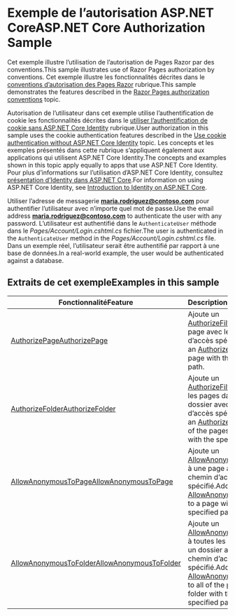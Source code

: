 # <a name="aspnet-core-authorization-sample"></a><span data-ttu-id="1f2bf-101">Exemple de l’autorisation ASP.NET Core</span><span class="sxs-lookup"><span data-stu-id="1f2bf-101">ASP.NET Core Authorization Sample</span></span>

<span data-ttu-id="1f2bf-102">Cet exemple illustre l’utilisation de l’autorisation de Pages Razor par des conventions.</span><span class="sxs-lookup"><span data-stu-id="1f2bf-102">This sample illustrates use of Razor Pages authorization by conventions.</span></span> <span data-ttu-id="1f2bf-103">Cet exemple illustre les fonctionnalités décrites dans le [conventions d’autorisation des Pages Razor](https://docs.microsoft.com/aspnet/core/security/authorization/razor-pages-authorization) rubrique.</span><span class="sxs-lookup"><span data-stu-id="1f2bf-103">This sample demonstrates the features described in the [Razor Pages authorization conventions](https://docs.microsoft.com/aspnet/core/security/authorization/razor-pages-authorization) topic.</span></span>

<span data-ttu-id="1f2bf-104">Autorisation de l’utilisateur dans cet exemple utilise l’authentification de cookie les fonctionnalités décrites dans le [utiliser l’authentification de cookie sans ASP.NET Core Identity](https://docs.microsoft.com/aspnet/core/security/authentication/cookie) rubrique.</span><span class="sxs-lookup"><span data-stu-id="1f2bf-104">User authorization in this sample uses the cookie authentication features described in the [Use cookie authentication without ASP.NET Core Identity](https://docs.microsoft.com/aspnet/core/security/authentication/cookie) topic.</span></span> <span data-ttu-id="1f2bf-105">Les concepts et les exemples présentés dans cette rubrique s’appliquent également aux applications qui utilisent ASP.NET Core Identity.</span><span class="sxs-lookup"><span data-stu-id="1f2bf-105">The concepts and examples shown in this topic apply equally to apps that use ASP.NET Core Identity.</span></span> <span data-ttu-id="1f2bf-106">Pour plus d’informations sur l’utilisation d’ASP.NET Core Identity, consultez [présentation d’Identity dans ASP.NET Core](https://docs.microsoft.com/aspnet/core/security/authentication/identity).</span><span class="sxs-lookup"><span data-stu-id="1f2bf-106">For information on using ASP.NET Core Identity, see [Introduction to Identity on ASP.NET Core](https://docs.microsoft.com/aspnet/core/security/authentication/identity).</span></span>

<span data-ttu-id="1f2bf-107">Utiliser l’adresse de messagerie **maria.rodriguez@contoso.com** pour authentifier l’utilisateur avec n’importe quel mot de passe.</span><span class="sxs-lookup"><span data-stu-id="1f2bf-107">Use the email address **maria.rodriguez@contoso.com** to authenticate the user with any password.</span></span> <span data-ttu-id="1f2bf-108">L’utilisateur est authentifié dans le `AuthenticateUser` méthode dans le *Pages/Account/Login.cshtml.cs* fichier.</span><span class="sxs-lookup"><span data-stu-id="1f2bf-108">The user is authenticated in the `AuthenticateUser` method in the *Pages/Account/Login.cshtml.cs* file.</span></span> <span data-ttu-id="1f2bf-109">Dans un exemple réel, l’utilisateur serait être authentifié par rapport à une base de données.</span><span class="sxs-lookup"><span data-stu-id="1f2bf-109">In a real-world example, the user would be authenticated against a database.</span></span>

## <a name="examples-in-this-sample"></a><span data-ttu-id="1f2bf-110">Extraits de cet exemple</span><span class="sxs-lookup"><span data-stu-id="1f2bf-110">Examples in this sample</span></span>

| <span data-ttu-id="1f2bf-111">Fonctionnalité</span><span class="sxs-lookup"><span data-stu-id="1f2bf-111">Feature</span></span> | <span data-ttu-id="1f2bf-112">Description</span><span class="sxs-lookup"><span data-stu-id="1f2bf-112">Description</span></span> |
| --- | --- |
| [<span data-ttu-id="1f2bf-113">AuthorizePage</span><span class="sxs-lookup"><span data-stu-id="1f2bf-113">AuthorizePage</span></span>](https://docs.microsoft.com/dotnet/api/microsoft.extensions.dependencyinjection.pageconventioncollectionextensions.authorizepage) | <span data-ttu-id="1f2bf-114">Ajoute un [AuthorizeFilter](https://docs.microsoft.com/dotnet/api/microsoft.aspnetcore.mvc.authorization.authorizefilter) à la page avec le chemin d’accès spécifié.</span><span class="sxs-lookup"><span data-stu-id="1f2bf-114">Adds an [AuthorizeFilter](https://docs.microsoft.com/dotnet/api/microsoft.aspnetcore.mvc.authorization.authorizefilter) to the page with the specified path.</span></span> |
| [<span data-ttu-id="1f2bf-115">AuthorizeFolder</span><span class="sxs-lookup"><span data-stu-id="1f2bf-115">AuthorizeFolder</span></span>](https://docs.microsoft.com/dotnet/api/microsoft.extensions.dependencyinjection.pageconventioncollectionextensions.authorizefolder) | <span data-ttu-id="1f2bf-116">Ajoute un [AuthorizeFilter](https://docs.microsoft.com/dotnet/api/microsoft.aspnetcore.mvc.authorization.authorizefilter) à toutes les pages dans un dossier avec le chemin d’accès spécifié.</span><span class="sxs-lookup"><span data-stu-id="1f2bf-116">Adds an [AuthorizeFilter](https://docs.microsoft.com/dotnet/api/microsoft.aspnetcore.mvc.authorization.authorizefilter) to all of the pages in a folder with the specified path.</span></span> |
| [<span data-ttu-id="1f2bf-117">AllowAnonymousToPage</span><span class="sxs-lookup"><span data-stu-id="1f2bf-117">AllowAnonymousToPage</span></span>](https://docs.microsoft.com/dotnet/api/microsoft.extensions.dependencyinjection.pageconventioncollectionextensions.allowanonymoustopage) | <span data-ttu-id="1f2bf-118">Ajoute un [AllowAnonymousFilter](https://docs.microsoft.com/dotnet/api/microsoft.aspnetcore.mvc.authorization.allowanonymousfilter) à une page avec le chemin d’accès spécifié.</span><span class="sxs-lookup"><span data-stu-id="1f2bf-118">Adds an [AllowAnonymousFilter](https://docs.microsoft.com/dotnet/api/microsoft.aspnetcore.mvc.authorization.allowanonymousfilter) to a page with the specified path.</span></span> |
| [<span data-ttu-id="1f2bf-119">AllowAnonymousToFolder</span><span class="sxs-lookup"><span data-stu-id="1f2bf-119">AllowAnonymousToFolder</span></span>](https://docs.microsoft.com/dotnet/api/microsoft.extensions.dependencyinjection.pageconventioncollectionextensions.allowanonymoustofolder) | <span data-ttu-id="1f2bf-120">Ajoute un [AllowAnonymousFilter](https://docs.microsoft.com/dotnet/api/microsoft.aspnetcore.mvc.authorization.allowanonymousfilter) à toutes les pages dans un dossier avec le chemin d’accès spécifié.</span><span class="sxs-lookup"><span data-stu-id="1f2bf-120">Adds an [AllowAnonymousFilter](https://docs.microsoft.com/dotnet/api/microsoft.aspnetcore.mvc.authorization.allowanonymousfilter) to all of the pages in a folder with the specified path.</span></span> |
